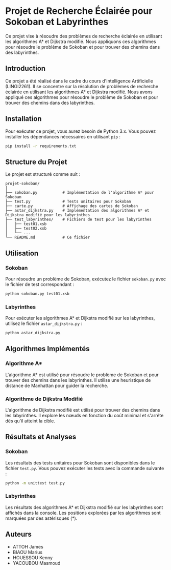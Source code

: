 
# Projet de Recherche Éclairée pour Sokoban et Labyrinthes

Ce projet vise à résoudre des problèmes de recherche éclairée en utilisant les algorithmes A\* et Dijkstra modifié. Nous appliquons ces algorithmes pour résoudre le problème de Sokoban et pour trouver des chemins dans des labyrinthes.


## Introduction

Ce projet a été réalisé dans le cadre du cours d'Intelligence Artificielle (LINGI2261). Il se concentre sur la résolution de problèmes de recherche éclairée en utilisant les algorithmes A\* et Dijkstra modifié. Nous avons appliqué ces algorithmes pour résoudre le problème de Sokoban et pour trouver des chemins dans des labyrinthes.

## Installation

Pour exécuter ce projet, vous aurez besoin de Python 3.x. Vous pouvez installer les dépendances nécessaires en utilisant `pip` :

```bash
pip install -r requirements.txt
```

## Structure du Projet

Le projet est structuré comme suit :

```
projet-sokoban/
│
├── sokoban.py           # Implémentation de l'algorithme A* pour Sokoban
├── test.py              # Tests unitaires pour Sokoban
├── carte.py             # Affichage des cartes de Sokoban
├── astar_dijkstra.py    # Implémentation des algorithmes A* et Dijkstra modifié pour les labyrinthes
├── test_labyrinthes/    # Fichiers de test pour les labyrinthes
│   ├── test01.xsb
│   ├── test02.xsb
│   └── ... 
└── README.md            # Ce fichier
```

## Utilisation

### Sokoban

Pour résoudre un problème de Sokoban, exécutez le fichier `sokoban.py` avec le fichier de test correspondant :

```bash
python sokoban.py test01.xsb
```

### Labyrinthes

Pour exécuter les algorithmes A\* et Dijkstra modifié sur les labyrinthes, utilisez le fichier `astar_dijkstra.py` :

```bash
python astar_dijkstra.py
```

## Algorithmes Implémentés

### Algorithme A\*

L'algorithme A\* est utilisé pour résoudre le problème de Sokoban et pour trouver des chemins dans les labyrinthes. Il utilise une heuristique de distance de Manhattan pour guider la recherche.

### Algorithme de Dijkstra Modifié

L'algorithme de Dijkstra modifié est utilisé pour trouver des chemins dans les labyrinthes. Il explore les nœuds en fonction du coût minimal et s'arrête dès qu'il atteint la cible.

## Résultats et Analyses

### Sokoban

Les résultats des tests unitaires pour Sokoban sont disponibles dans le fichier `test.py`. Vous pouvez exécuter les tests avec la commande suivante :

```bash
python -m unittest test.py
```

### Labyrinthes

Les résultats des algorithmes A\* et Dijkstra modifié sur les labyrinthes sont affichés dans la console. Les positions explorées par les algorithmes sont marquées par des astérisques (*).

## Auteurs

- ATTOH James
- BIAOU Marius
- HOUESSOU Kenny
- YACOUBOU Masmoud
